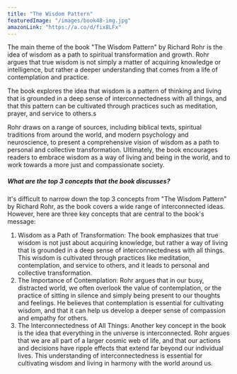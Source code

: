 ```yaml
---
title: "The Wisdom Pattern"
featuredImage: "/images/book48-img.jpg"
amazonLink: "https://a.co/d/fix8LFx"
---
```


<!-- Main Theme Details -->

The main theme of the book "The Wisdom Pattern" by Richard Rohr is
the idea of wisdom as a path to spiritual transformation and growth.
Rohr argues that true wisdom is not simply a matter of acquiring
knowledge or intelligence, but rather a deeper understanding that
comes from a life of contemplation and practice.

The book explores the idea that wisdom is a pattern of thinking and
living that is grounded in a deep sense of interconnectedness with
all things, and that this pattern can be cultivated through
practices such as meditation, prayer, and service to others.s

Rohr draws on a range of sources, including biblical texts,
spiritual traditions from around the world, and modern psychology
and neuroscience, to present a comprehensive vision of wisdom as a
path to personal and collective transformation. Ultimately, the book
encourages readers to embrace wisdom as a way of living and being in
the world, and to work towards a more just and compassionate
society.

##### What are the top 3 concepts that the book discusses?

It's difficult to narrow down the top 3 concepts from "The Wisdom
Pattern" by Richard Rohr, as the book covers a wide range of
interconnected ideas. However, here are three key concepts that are
central to the book's message:

1. Wisdom as a Path of Transformation: The book emphasizes that true
   wisdom is not just about acquiring knowledge, but rather a way of
   living that is grounded in a deep sense of interconnectedness with
   all things. This wisdom is cultivated through practices like
   meditation, contemplation, and service to others, and it leads to
   personal and collective transformation.
1. The Importance of Contemplation: Rohr argues that in our busy,
   distracted world, we often overlook the value of contemplation, or
   the practice of sitting in silence and simply being present to our
   thoughts and feelings. He believes that contemplation is essential
   for cultivating wisdom, and that it can help us develop a deeper
   sense of compassion and empathy for others.
1. The Interconnectedness of All Things: Another key concept in the
   book is the idea that everything in the universe is
   interconnected. Rohr argues that we are all part of a larger
   cosmic web of life, and that our actions and decisions have ripple
   effects that extend far beyond our individual lives. This
   understanding of interconnectedness is essential for cultivating
   wisdom and living in harmony with the world around us.
